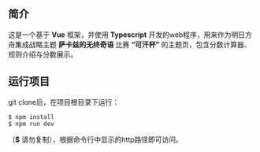## 简介
这是一个基于 **Vue** 框架，并使用 **Typescript** 开发的web程序，用来作为明日方舟集成战略主题 **萨卡兹的无终奇语** 比赛 **“可汗杯”** 的主题页，包含分数计算器、规则介绍与分数展示。

## 运行项目
git clone后，在项目根目录下运行：
```
$ npm install
$ npm run dev
```
（**$** 请勿复制），根据命令行中显示的http路径即可访问。
